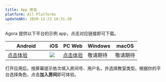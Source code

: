 ```yaml
---
title: App 体验
platform: All Platforms
updatedAt: 2020-12-23 10:31:20
---
```

Agora 提供以下平台的示例 app，点击对应链接即可下载。

<style> table th:first-of-type {     width: 120px; } th:second-of-type {     width: 100px; }</style>
| Android | iOS | PC Web | Windows | macOS |
| ---------------- | ---------------- | ---------------- | ---------------- | ---------------- |
| [点击体验](https://download.agora.io/demo/release/app-AgoraCloudClass-release.apk)  | ![](https://web-cdn.agora.io/docs-files/1581407452682) |  [点击体验](https://solutions.agora.io/education/web_v2)      | 敬请期待 | 敬请期待 |

打开应用后，按屏幕提示依次填入房间号、用户名，并选择教室类型。根据你的平台选择角色，点击**加入房间**即可体验。